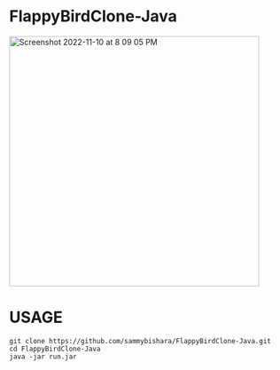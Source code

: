 # FlappyBirdClone-Java

<img width="451" alt="Screenshot 2022-11-10 at 8 09 05 PM" src="https://user-images.githubusercontent.com/92133338/201239151-ac395fb2-5e30-4e3a-830d-0fba355b56d4.png">

# USAGE

```
git clone https://github.com/sammybishara/FlappyBirdClone-Java.git
cd FlappyBirdClone-Java
java -jar run.jar
```
